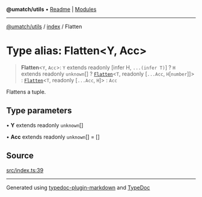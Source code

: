 **@umatch/utils** • [Readme](../../index.md) \| [Modules](../../modules.md)

***

[@umatch/utils](../../modules.md) / [index](../index.md) / Flatten

# Type alias: Flatten\<Y, Acc\>

> **Flatten**\<`Y`, `Acc`\>: `Y` extends readonly [infer H, `...(infer T)`] ? `H` extends readonly `unknown`[] ? [`Flatten`](Flatten.md)\<`T`, readonly [`...Acc`, `H`\[`number`\]]\> : [`Flatten`](Flatten.md)\<`T`, readonly [`...Acc`, `H`]\> : `Acc`

Flattens a tuple.

## Type parameters

• **Y** extends readonly `unknown`[]

• **Acc** extends readonly `unknown`[] = []

## Source

[src/index.ts:39](https://github.com/umatch-oficial/utils/blob/c6d91fc/src/index.ts#L39)

***

Generated using [typedoc-plugin-markdown](https://www.npmjs.com/package/typedoc-plugin-markdown) and [TypeDoc](https://typedoc.org/)
